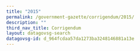 ```yaml
---
title: "2015"
permalink: /government-gazette/corrigendum/2015/
description: ""
third_nav_title: Corrigendum
layout: datagovsg-search
datagovsg-id: d_964fcdaa57da1273ba3248146881a13e
---
```

